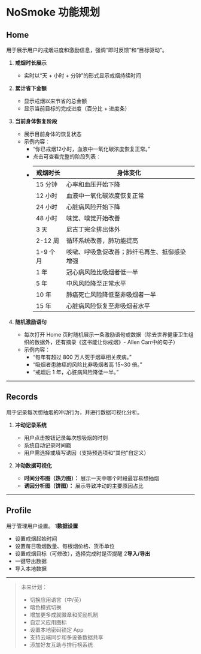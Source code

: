 # NoSmoke 功能规划

## Home

用于展示用户的戒烟进度和激励信息，强调“即时反馈”和“目标驱动”。

1. **戒烟时长展示**
   - 实时以“天 + 小时 + 分钟”的形式显示戒烟持续时间

2. **累计省下金额**
   - 显示戒烟以来节省的总金额
   - 显示当前目标的完成进度（百分比 + 进度条）

3. **当前身体恢复阶段**
   - 展示目前身体的恢复状态
   - 示例内容：
     - “你已戒烟12小时，血液中一氧化碳浓度恢复正常。”
     - 点击可查看完整的阶段列表： 
     - | 戒烟时长 | 身体变化 |
       |----------|----------|
       | 15 分钟  | 心率和血压开始下降 |
       | 12 小时  | 血液中一氧化碳浓度恢复正常 |
       | 24 小时  | 心脏病风险开始下降 |
       | 48 小时  | 味觉、嗅觉开始改善 |
       | 3 天     | 尼古丁完全排出体外 |
       | 2-12 周  | 循环系统改善，肺功能提高 |
       | 1-9 个月 | 咳嗽、呼吸急促改善；肺纤毛再生、抵御感染增强 |
       | 1 年     | 冠心病风险比吸烟者低一半 |
       | 5 年     | 中风风险降至正常水平 |
       | 10 年    | 肺癌死亡风险降低至非吸烟者一半 |
       | 15 年    | 心脏病风险恢复至非吸烟者水平 |

4. **随机激励语句**
   - 每次打开 Home 页时随机展示一条激励语句或数据（除去世界健康卫生组织的数据外，还有摘录《这书能让你戒烟》- Allen Carr中的句子）
   - 示例内容：
      - “每年有超过 800 万人死于烟草相关疾病。”
      - “吸烟者患肺癌的风险比非吸烟者高 15~30 倍。”
      - “戒烟后 1 年，心脏病风险降低一半。”

---

## Records

用于记录每次想抽烟的冲动行为，并进行数据可视化分析。

1. **冲动记录系统**
   - 用户点击按钮记录每次想吸烟的时刻
   - 系统自动记录时间戳
   - 用户需选择或填写诱因（支持预选项和“其他”自定义）

2. **冲动数据可视化**
   - **时间分布图（热力图）：** 展示一天中哪个时段最容易想抽烟
   - **诱因分析图（饼图）：** 展示导致冲动的主要原因占比

---

## Profile

用于管理用户设置。
1**数据设置**
   - 设置戒烟起始时间
   - 设置每日吸烟数量、每根烟价格、货币单位
   - 设置戒烟目标（可修改），选择完成时是否提醒
2**导入/导出**  
   - 一键导出数据
   - 导入本地数据
---

> 未来计划：
> - 切换应用语言（中/英）
> - 暗色模式切换
> - 增加更多成就徽章和奖励机制
> - 自定义应用图标
> - 设置本地密码锁定 App
> - 支持云端同步和多设备数据共享
> - 添加好友互助与排行榜系统
